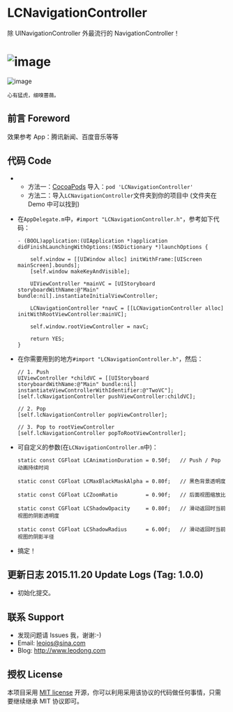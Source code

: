 # LCNavigationController
除 UINavigationController 外最流行的 NavigationController！

![image](https://github.com/LeoiOS/LCNavigationController/blob/master/LCNCDemo.gif)
===
![image](https://github.com/LeoiOS/LCNavigationController/blob/master/LCNCDemo.png)

  ````
  心有猛虎，细嗅蔷薇。
  ````


## 前言 Foreword

效果参考 App：腾讯新闻、百度音乐等等



## 代码 Code

* 
    - 方法一：[CocoaPods](https://cocoapods.org/) 导入：`pod 'LCNavigationController'`
    - 方法二：导入`LCNavigationController`文件夹到你的项目中 (文件夹在 Demo 中可以找到)
* 在`AppDelegate.m`中，`#import "LCNavigationController.h"`，参考如下代码：

    ````objc
    - (BOOL)application:(UIApplication *)application didFinishLaunchingWithOptions:(NSDictionary *)launchOptions {
        
        self.window = [[UIWindow alloc] initWithFrame:[UIScreen mainScreen].bounds];
        [self.window makeKeyAndVisible];
        
        UIViewController *mainVC = [UIStoryboard storyboardWithName:@"Main" bundle:nil].instantiateInitialViewController;
        
        LCNavigationController *navC = [[LCNavigationController alloc] initWithRootViewController:mainVC];
        
        self.window.rootViewController = navC;
        
        return YES;
    }
    ````
* 在你需要用到的地方`#import "LCNavigationController.h"`，然后：
    ````objc
    // 1. Push
    UIViewController *childVC = [[UIStoryboard storyboardWithName:@"Main" bundle:nil] instantiateViewControllerWithIdentifier:@"TwoVC"];
    [self.lcNavigationController pushViewController:childVC];
    
    // 2. Pop
    [self.lcNavigationController popViewController];
    
    // 3. Pop to rootViewController
    [self.lcNavigationController popToRootViewController];
    ````
* 可自定义的参数(在`LCNavigationController.m`中)：
    ````objc
    static const CGFloat LCAnimationDuration = 0.50f;   // Push / Pop 动画持续时间
    
    static const CGFloat LCMaxBlackMaskAlpha = 0.80f;   // 黑色背景透明度
    
    static const CGFloat LCZoomRatio         = 0.90f;   // 后面视图缩放比
    
    static const CGFloat LCShadowOpacity     = 0.80f;   // 滑动返回时当前视图的阴影透明度
    
    static const CGFloat LCShadowRadius      = 6.00f;   // 滑动返回时当前视图的阴影半径
    ````
* 搞定！



## 更新日志 2015.11.20 Update Logs (Tag: 1.0.0)
* 初始化提交。



## 联系 Support

* 发现问题请 Issues 我，谢谢:-)
* Email: leoios@sina.com
* Blog: http://www.leodong.com



## 授权 License

本项目采用 [MIT license](http://opensource.org/licenses/MIT) 开源，你可以利用采用该协议的代码做任何事情，只需要继续继承 MIT 协议即可。
